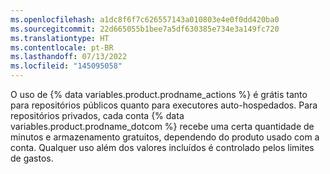 ```yaml
---
ms.openlocfilehash: a1dc8f6f7c626557143a010803e4e0f0dd420ba0
ms.sourcegitcommit: 22d665055b1bee7a5df630385e734e3a149fc720
ms.translationtype: HT
ms.contentlocale: pt-BR
ms.lasthandoff: 07/13/2022
ms.locfileid: "145095058"
---
```

O uso de {% data variables.product.prodname_actions %} é grátis tanto para repositórios públicos quanto para executores auto-hospedados. Para repositórios privados, cada conta {% data variables.product.prodname_dotcom %} recebe uma certa quantidade de minutos e armazenamento gratuitos, dependendo do produto usado com a conta. Qualquer uso além dos valores incluídos é controlado pelos limites de gastos.
